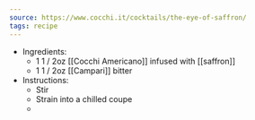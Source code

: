 ```yaml
---
source: https://www.cocchi.it/cocktails/the-eye-of-saffron/
tags: recipe
---
```


- Ingredients:
	- 1 1 / 2oz [[Cocchi Americano]] infused with [[saffron]]
	- 1 1 / 2oz [[Campari]] bitter
- Instructions:
	- Stir
	- Strain into a chilled coupe
	-